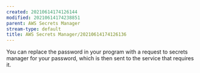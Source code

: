 ```yaml
---
created: 20210614174126144
modified: 20210614174238851
parent: AWS Secrets Manager
stream-type: default
title: AWS Secrets Manager/20210614174126136
---
```

You can replace the password in your program with a request to secrets manager for your password, which is then sent to the service that requires it.
